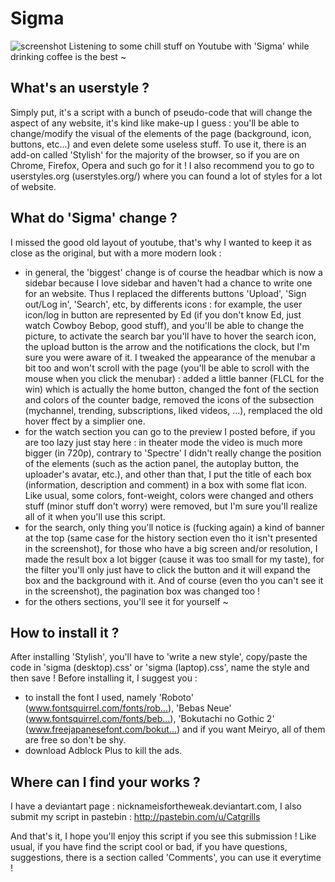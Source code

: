 # Sigma

![screenshot](http://i.imgur.com/4KmqFOr.jpg)
Listening to some chill stuff on Youtube with 'Sigma' while drinking coffee is the best ~

What's an userstyle ?
-------------------------------

Simply put, it's a script with a bunch of pseudo-code that will change the aspect of any website, it's kind like make-up I guess : you'll be able to change/modify the visual of the elements of the page (background, icon, buttons, etc...) and even delete some useless stuff. To use it, there is an add-on called 'Stylish' for the majority of the browser, so if you are on Chrome, Firefox, Opera and such go for it ! I also recommend you to go to userstyles.org (userstyles.org/) where you can found a lot of styles for a lot of website.

What do 'Sigma' change ? 
-------------------------------

I missed the good old layout of youtube, that's why I wanted to keep it as close as the original, but with a more modern look :
- in general, the 'biggest' change is of course the headbar which is now a sidebar because I love sidebar and haven't had a chance to write one for an website. Thus I replaced the differents buttons 'Upload', 'Sign out/Log in', 'Search', etc, by differents icons : for example, the user icon/log in button are represented by Ed (if you don't know Ed, just watch Cowboy Bebop, good stuff), and you'll be able to change the picture, to activate the search bar you'll have to hover the search icon, the upload button is the arrow and the notifications the clock, but I'm sure you were aware of it. I tweaked the appearance of the menubar a bit too and won't scroll with the page (you'll be able to scroll with the mouse when you click the menubar) : added a little banner (FLCL for the win) which is actually the home button, changed the font of the section and colors of the counter badge, removed the icons of the subsection (mychannel, trending, subscriptions, liked videos, ...), remplaced the old hover ffect by a simplier one.
- for the watch section you can go to the preview I posted before, if you are too lazy just stay here : in theater mode the video is much more bigger (in 720p), contrary to 'Spectre' I didn't really change the position of the elements (such as the action panel, the autoplay button, the uploader's avatar, etc.), and other than that, I put the title of each box (information, description and comment) in a box with some flat icon. Like usual, some colors, font-weight, colors were changed and others stuff (minor stuff don't worry) were removed, but I'm sure you'll realize all of it when you'll use this script.
- for the search, only thing you'll notice is (fucking again) a kind of banner at the top (same case for the history section even tho it isn't presented in the screenshot), for those who have a big screen and/or resolution, I made the result box a lot bigger (cause it was too small for my taste), for the filter you'll only just have to click the button and it will expand the box and the background with it. And of course (even tho you can't see it in the screenshot), the pagination box was changed too !
- for the others sections, you'll see it for yourself ~

How to install it ?
-------------------------------
After installing 'Stylish', you'll have to 'write a new style', copy/paste the code in 'sigma (desktop).css' or 'sigma (laptop).css', name the style and then save ! Before installing it, I suggest you :

* to install the font I used, namely 'Roboto' (www.fontsquirrel.com/fonts/rob…), 'Bebas Neue' (www.fontsquirrel.com/fonts/beb…), 'Bokutachi no Gothic 2' (www.freejapanesefont.com/bokut…) and if you want Meiryo, all of them are free so don't be shy.
* download Adblock Plus to kill the ads.

Where can I find your works ?
-------------------------------
I have a deviantart page : nicknameisfortheweak.deviantart.com, I also submit my script in pastebin : http://pastebin.com/u/Catgrills

And that's it, I hope you'll enjoy this script if you see this submission ! Like usual, if you have find the script cool or bad, if you have questions, suggestions, there is a section called 'Comments', you can use it everytime !
